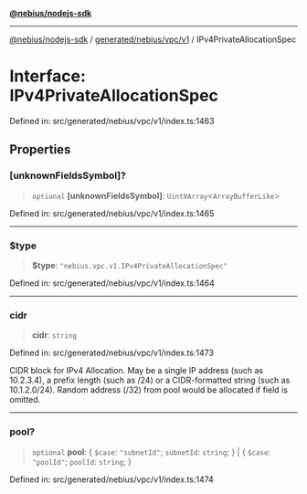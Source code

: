 [**@nebius/nodejs-sdk**](../../../../../README.md)

***

[@nebius/nodejs-sdk](../../../../../README.md) / [generated/nebius/vpc/v1](../README.md) / IPv4PrivateAllocationSpec

# Interface: IPv4PrivateAllocationSpec

Defined in: src/generated/nebius/vpc/v1/index.ts:1463

## Properties

### \[unknownFieldsSymbol\]?

> `optional` **\[unknownFieldsSymbol\]**: `Uint8Array`\<`ArrayBufferLike`\>

Defined in: src/generated/nebius/vpc/v1/index.ts:1465

***

### $type

> **$type**: `"nebius.vpc.v1.IPv4PrivateAllocationSpec"`

Defined in: src/generated/nebius/vpc/v1/index.ts:1464

***

### cidr

> **cidr**: `string`

Defined in: src/generated/nebius/vpc/v1/index.ts:1473

CIDR block for IPv4 Allocation.
 May be a single IP address (such as 10.2.3.4),
 a prefix length (such as /24) or a CIDR-formatted string (such as 10.1.2.0/24).
 Random address (/32) from pool would be allocated if field is omitted.

***

### pool?

> `optional` **pool**: \{ `$case`: `"subnetId"`; `subnetId`: `string`; \} \| \{ `$case`: `"poolId"`; `poolId`: `string`; \}

Defined in: src/generated/nebius/vpc/v1/index.ts:1474
